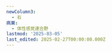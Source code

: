 ```yaml
---
newColumn3:
  - 右
病巣:
  - 体性感覚連合野
lastmod: '2025-03-05'
last_edited: 2025-02-27T00:00:00.000Z
---
```



